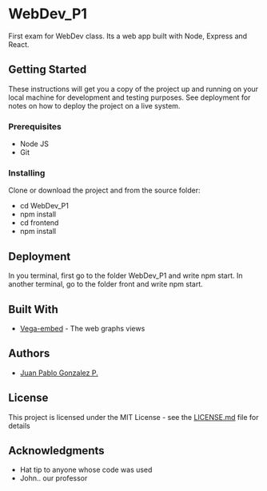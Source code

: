 # WebDev_P1

First exam for WebDev class. Its a web app built with Node, Express and React.

## Getting Started

These instructions will get you a copy of the project up and running on your local machine for development and testing purposes. See deployment for notes on how to deploy the project on a live system.

### Prerequisites

* Node JS
* Git

### Installing

Clone or download the project and from the source folder:

* cd WebDev_P1
* npm install
* cd frontend
* npm install

## Deployment

In you terminal, first go to the folder WebDev_P1 and write npm start.
In another terminal, go to the folder front and write npm start.

## Built With

* [Vega-embed](https://www.npmjs.com/package/vega-embed) - The web graphs views

## Authors

* [Juan Pablo Gonzalez P.](https://github.com/jpgonzalez14)

## License

This project is licensed under the MIT License - see the [LICENSE.md](https://github.com/jpgonzalez14/WebDev_P1/blob/master/LICENSE) file for details

## Acknowledgments

* Hat tip to anyone whose code was used
* John.. our professor 
